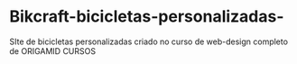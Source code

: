 # Bikcraft-bicicletas-personalizadas-
SIte de bicicletas personalizadas criado no curso de web-design completo de ORIGAMID CURSOS
